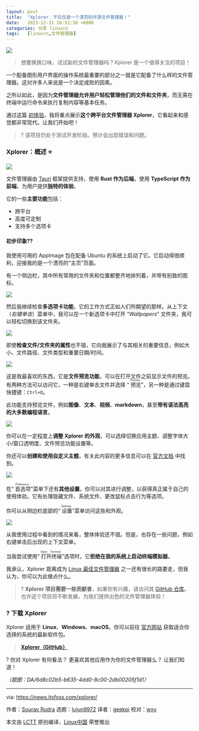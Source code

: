 ```yaml
---
layout: post
title:	"Xplorer：不仅仅是一个漂亮的开源文件管理器！"
date:	2023-12-31 16:52:38 +0800 
categories:	分享 linuxcn 
tags:	[linuxcn,文件管理器]
---
```



![](/Asserts/Images/album/202312/31/165146vugq6nfkk8ana7fz.jpg)



> 
> 想要换换口味，试试新的文件管理器吗？Xplorer 是一个值得关注的项目！
> 
> 
> 


一个配备图形用户界面的操作系统最重要的部分之一就是它配备了什么样的文件管理器。这对许多人来说是一个决定成败的因素。


之所以如此，是因为**文件管理器允许用户轻松管理他们的文件和文件夹**，而无需在终端中运行命令来执行复制内容等基本任务。


通过这篇 [初体验](https://news.itsfoss.com/tag/first-look/)，我将重点展示**这个跨平台文件管理器 Xplorer**，它看起来和感觉都非常现代。让我们开始吧！



> 
> ? 该项目仍处于测试开发阶段。预计会出现错误和问题。
> 
> 
> 


### Xplorer：概述 ⭐


![](/Asserts/Images/album/202312/31/165239ogad1zh8buvbufti.png)


文件管理器由 [Tauri](https://tauri.app/) 框架提供支持，使用 **Rust 作为后端**，使用 **TypeScript 作为前端**，为用户提供**独特的体验**。


它的一些**主要功能**包括：


* 跨平台
* 高度可定制
* 支持多个选项卡


#### 初步印象?‍?


我使用可用的 AppImage 包在配备 Ubuntu 的系统上启动了它。它启动得很顺利，迎接我的是一个漂亮的“主页”页面。


有一个侧边栏，其中所有常用的文件夹和位置都整齐地排列着，并带有别致的图标。


![](/Asserts/Images/album/202312/31/165240wbmgtocm2md6qbds.png)


然后我继续检查**多选项卡功能**，它的工作方式正如人们所期望的那样。从上下文（*右键单击*）菜单中，我可以在一个新选项卡中打开 “*Wallpapers*” 文件夹，我可以轻松切换到该文件夹。


![](/Asserts/Images/album/202312/31/165241rxfrrx75iprdxhtp.png)


即使**检查文件/文件夹的属性**也不错，它向我展示了与其相关的重要信息，例如大小、文件路径、文件类型和重要日期/时间。


![](/Asserts/Images/album/202312/31/165241y1sm44s33sno3h4s.png)


这是我最喜欢的东西，它是**文件预览功能**，可以在打开文件之前显示文件的预览。有两种方法可以访问它，一种是右键单击文件并选择 “<ruby> 预览 <rt>  Preview </rt></ruby>”，另一种是通过键盘快捷键：`Ctrl+O`。


此功能支持预览文件，例如**图像**、**文本**、**视频**、**markdown**，甚至**带有语法高亮的大多数编程语言**。


![](/Asserts/Images/album/202312/31/165243pt6i25ff6t61f1e1.png)


你可以在一定程度上**调整 Xplorer 的外观**，可以选择切换应用主题、调整字体大小/窗口透明度、文件预览功能设置等。


你还可以**创建和使用自定义主题**，有关此内容的更多信息可以在 [官方文档](https://xplorer.space/docs/Extensions/theme/) 中找到。


![](/Asserts/Images/album/202312/31/165244awqz78n69r8ewbbn.png)


在“<ruby> 首选项 <rt>  Preference </rt></ruby>”菜单下还有**其他设置**，你可以对其进行调整，以获得真正属于自己的使用体验。它有处理隐藏文件、系统文件、更改鼠标点击行为等选项。


你可以从侧边栏底部的“<ruby> 设置 <rt>  Settings </rt></ruby>”菜单访问这些和外观。


![](/Asserts/Images/album/202312/31/165244eyz5jjhkoylxjo5o.png)


从我使用过程中看到的情况来看，整体体验还不错。但是，也存在一些问题，例如右键单击后出现的上下文菜单。


当我尝试使用“<ruby> 打开终端 <rt>  Open Terminal </rt></ruby>”选项时，它**拒绝在我的系统上启动终端模拟器**。


我承认，Xplorer 距离成为 [Linux 最佳文件管理器](https://itsfoss.com/file-managers-linux/) 之一还有很长的路要走，但我认为，你可以为此做点什么。



> 
> ? **Xplorer 项目需要一些贡献者**，如果你有兴趣，请访问其 [GitHub 仓库](https://github.com/kimlimjustin/xplorer)。也许这个项目将不断发展，为我们提供出色的文件管理器体验！
> 
> 
> 


### ? 下载 Xplorer


Xplorer 适用于 **Linux**、**Windows**、**macOS**。你可以前往 [官方网站](https://xplorer.space/) 获取适合你选择的系统的最新软件包。



> 
> **[Xplorer（GitHub）](https://github.com/kimlimjustin/xplorer/releases)**
> 
> 
> 


? 你对 Xplorer 有何看法？ 更喜欢其他应用作为你的文件管理器么？ 让我们知道！


*（题图：DA/6d8c02b5-b635-4dd0-8c00-2db00205f1d1）*




---


via: <https://news.itsfoss.com/xplorer/>


作者：[Sourav Rudra](https://news.itsfoss.com/author/sourav/) 选题：[lujun9972](https://github.com/lujun9972) 译者：[geekpi](https://github.com/geekpi) 校对：[wxy](https://github.com/wxy)


本文由 [LCTT](https://github.com/LCTT/TranslateProject) 原创编译，[Linux中国](https://linux.cn/) 荣誉推出
